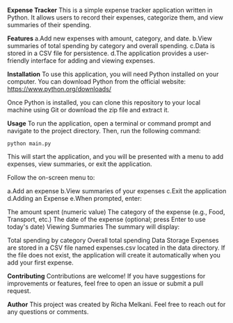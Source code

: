 <b> Expense Tracker</b>
This is a simple expense tracker application written in Python. It allows users to record their expenses, categorize them, and view summaries of their spending.

<b> Features </b>
a.Add new expenses with amount, category, and date.
b.View summaries of total spending by category and overall spending.
c.Data is stored in a CSV file for persistence.
d.The application provides a user-friendly interface for adding and viewing expenses.

<b> Installation</b>
To use this application, you will need Python installed on your computer. You can download Python from the official website: https://www.python.org/downloads/

Once Python is installed, you can clone this repository to your local machine using Git or download the zip file and extract it.

<b> Usage</b>
To run the application, open a terminal or command prompt and navigate to the project directory. Then, run the following command:
```
python main.py
```
This will start the application, and you will be presented with a menu to add expenses, view summaries, or exit the application.

Follow the on-screen menu to:

a.Add an expense
b.View summaries of your expenses
c.Exit the application
d.Adding an Expense
e.When prompted, enter:

The amount spent (numeric value)
The category of the expense (e.g., Food, Transport, etc.)
The date of the expense (optional; press Enter to use today's date)
Viewing Summaries
The summary will display:

Total spending by category
Overall total spending
Data Storage
Expenses are stored in a CSV file named expenses.csv located in the data directory. If the file does not exist, the application will create it automatically when you add your first expense.

<b> Contributing</b>
Contributions are welcome! If you have suggestions for improvements or features, feel free to open an issue or submit a pull request.


<b>Author</b>
This project was created by Richa Melkani. Feel free to reach out for any questions or comments.